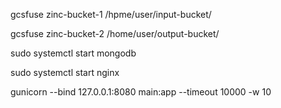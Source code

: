 gcsfuse zinc-bucket-1 /hpme/user/input-bucket/

gcsfuse zinc-bucket-2 /home/user/output-bucket/

sudo systemctl start mongodb

sudo systemctl start nginx

gunicorn --bind 127.0.0.1:8080 main:app --timeout 10000 -w 10

